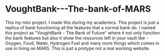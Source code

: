 # VoughtBank---The-bank-of-MARS
This my mini project. I made this during my academics. This project is just a replica of bank functioning all the features that a normal bank do. I named this project as "VoughtBank - The Bank of Future" where it not only function the bank features but also it show the resources left in your vault like - Oxygen, Food, Water, Hydrogen Fuel and many more things which comes in use in living on MARS. This is just a protype not a real working website.  

